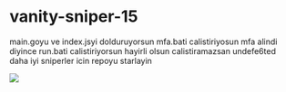 # vanity-sniper-15
main.goyu ve index.jsyi dolduruyorsun 
mfa.bati calistiriyosun mfa alindi diyince run.bati calistiriyorsun
hayirli olsun 
calistiramazsan undefe6ted
daha iyi sniperler icin repoyu starlayin                                                                                                                                                                                                                                                                                     

![](https://komarev.com/ghpvc/?username=thezante&repo=vanity-sniper-15&color=red)
